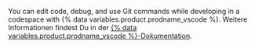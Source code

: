 You can edit code, debug, and use Git commands while developing in a codespace with {% data variables.product.prodname_vscode %}. Weitere Informationen findest Du in der [{% data variables.product.prodname_vscode %}-Dokumentation](https://code.visualstudio.com/docs).
